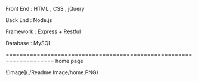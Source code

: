 Front End : HTML , CSS , jQuery

Back End : Node.js

Framework : Express + Restful

Database : MySQL

====================================================================
home page

![image](./Readme Image/home.PNG)


